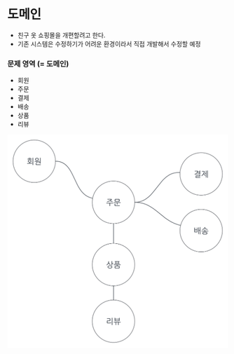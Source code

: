 # 도메인 

- 친구 옷 쇼핑몰을 개편할려고 한다. 
- 기존 시스템은 수정하기가 어려운 환경이라서 직접 개발해서 수정할 예정


### 문제 영역 (= 도메인)

- 회원 
- 주문
- 결제
- 배송
- 상품 
- 리뷰


![domain.png](domain.png)